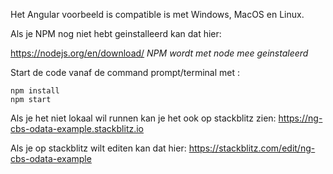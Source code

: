 Het Angular voorbeeld is compatible is met Windows, MacOS en Linux.

Als je NPM nog niet hebt geinstalleerd kan dat hier:

https://nodejs.org/en/download/ *NPM wordt met node mee geinstaleerd*

Start de code vanaf de command prompt/terminal met :
```
npm install
npm start
```


Als je het niet lokaal wil runnen kan je het ook op stackblitz zien:
https://ng-cbs-odata-example.stackblitz.io

Als je op stackblitz wilt editen kan dat hier:
https://stackblitz.com/edit/ng-cbs-odata-example
